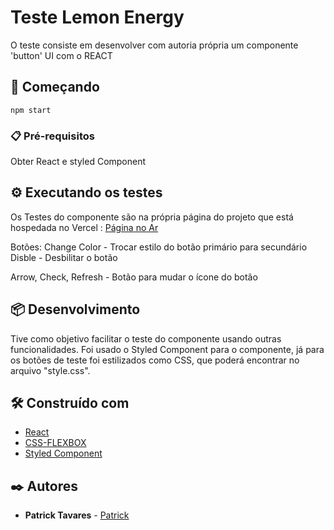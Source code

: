 # Teste Lemon Energy

O teste consiste em desenvolver com autoria própria um componente 'button' UI com o REACT

## 🚀 Começando


```
npm start
```

### 📋 Pré-requisitos

Obter React e styled Component


## ⚙️ Executando os testes

Os Testes do componente são na própria página do projeto que está hospedada no Vercel : [Página no Ar](https://teste-lemon-energia-i5hzs8rnw-patricktav.vercel.app/) 

Botões:
Change Color - Trocar estilo do botão primário para secundário <br>
Disble  - Desbilitar o botão

Arrow, Check, Refresh - Botão para mudar o ícone do botão


## 📦 Desenvolvimento
Tive como objetivo facilitar o teste do componente usando outras funcionalidades. Foi usado o Styled Component para o componente, já para os botões de teste foi estilizados como CSS, que poderá encontrar no arquivo "style.css".


## 🛠️ Construído com



* [React](https://pt-br.reactjs.org/)
* [CSS-FLEXBOX](https://developer.mozilla.org/pt-BR/docs/Web/CSS) 
* [Styled Component](https://styled-components.com/) 

 

## ✒️ Autores



* **Patrick Tavares**  - [Patrick](https://github.com/PatrickTav)



